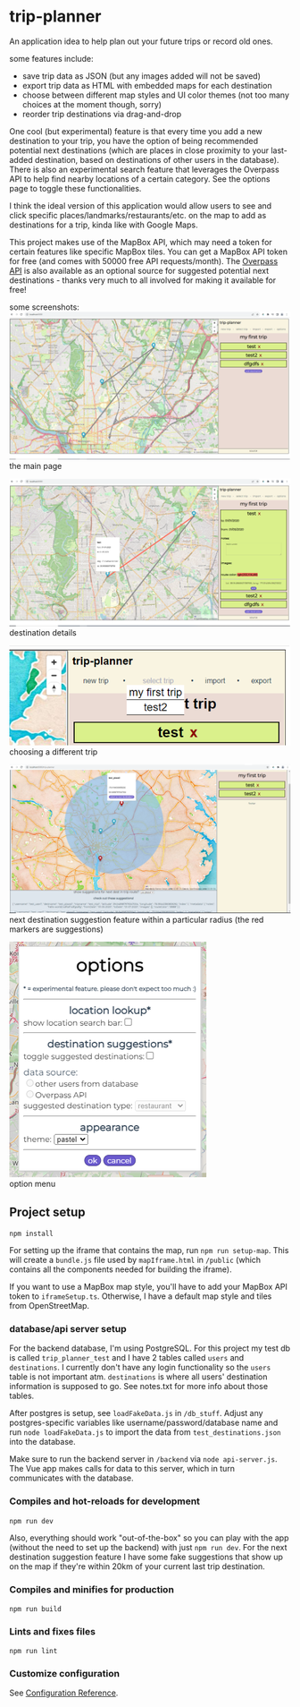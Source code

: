 # trip-planner    
    
An application idea to help plan out your future trips or record old ones.    
    
some features include:    
- save trip data as JSON (but any images added will not be saved)
- export trip data as HTML with embedded maps for each destination
- choose between different map styles and UI color themes (not too many choices at the moment though, sorry)
- reorder trip destinations via drag-and-drop
    
One cool (but experimental) feature is that every time you add a new destination to your trip, you have the option of being recommended potential next destinations (which are places in close proximity to your last-added destination, based on destinations of other users in the database). There is also an experimental search feature that leverages the Overpass API to help find nearby locations of a certain category. See the options page to toggle these functionalities.    
    
I think the ideal version of this application would allow users to see and click specific places/landmarks/restaurants/etc. on the map to add as destinations for a trip, kinda like with Google Maps.   
    
This project makes use of the MapBox API, which may need a token for certain features like specific MapBox tiles. You can get a MapBox API token for free (and comes with 50000 free API requests/month). The [Overpass API](https://wiki.openstreetmap.org/wiki/Overpass_API) is also available as an optional source for suggested potential next destinations - thanks very much to all involved for making it available for free!    
    
some screenshots:    
![the main page](screenshots/screenshot.png)    
the main page    
    
![destination details](screenshots/screenshot2.png)    
destination details   
    
![trip dropdown menu](screenshots/screenshot3.png)    
choosing a different trip    
    
![next destination suggestions](screenshots/next-dest-suggestion.png)    
next destination suggestion feature within a particular radius (the red markers are suggestions)    
    
![option menu](screenshots/options-menu.png)    
option menu    
    
## Project setup
```
npm install
```
    
For setting up the iframe that contains the map, run `npm run setup-map`. This will create a `bundle.js` file used by `mapIframe.html` in `/public` (which contains all the components needed for building the iframe).    
    
If you want to use a MapBox map style, you'll have to add your MapBox API token to `iframeSetup.ts`. Otherwise, I have a default map style and tiles from OpenStreetMap.    
    
### database/api server setup    
For the backend database, I'm using PostgreSQL. For this project my test db is called `trip_planner_test` and I have 2 tables called `users` and `destinations`. I currently don't have any login functionality so the `users` table is not important atm. `destinations` is where all users' destination information is supposed to go. See notes.txt for more info about those tables.    
    
After postgres is setup, see `loadFakeData.js` in `/db_stuff`. Adjust any postgres-specific variables like username/password/database name and run `node loadFakeData.js` to import the data from `test_destinations.json` into the database.    
    
Make sure to run the backend server in `/backend` via `node api-server.js`. The Vue app makes calls for data to this server, which in turn communicates with the database.     
    
### Compiles and hot-reloads for development
```
npm run dev
```    
    
Also, everything should work "out-of-the-box" so you can play with the app (without the need to set up the backend) with just `npm run dev`. For the next destination suggestion feature I have some fake suggestions that show up on the map if they're within 20km of your current last trip destination.    
    
### Compiles and minifies for production
```
npm run build
```

### Lints and fixes files
```
npm run lint
```

### Customize configuration
See [Configuration Reference](https://cli.vuejs.org/config/).
